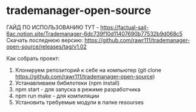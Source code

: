 # trademanager-open-source

ГАЙД ПО ИСПОЛЬЗОВАНИЮ ТУТ - https://factual-sail-6ac.notion.site/Trademanager-6dc739f10d11407690b77532b9d068c5<br/>
Скачать последнюю версию: https://github.com/rawr111/trademanager-open-source/releases/tag/v1.02

Как собрать проект:
1. Клонируем репозиторий к себе на компьютер (git clone https://github.com/rawr111/trademanager-open-source)
2. Устанавливаем бибилотеки (npm install)
3. npm start - для запуска в режиме разработчика
4. npm run make - для компиляции
5. Установить требуемые модули в папке resourses
